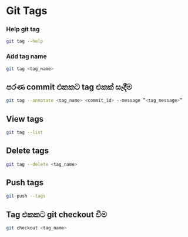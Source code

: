 # Git Tags

### Help git tag
```bash
git tag --help
```

### Add tag name
```bash
git tag <tag_name>
```

## පරණ commit එකකට tag එකක් සෑදීම
```bash
git tag --annotate <tag_name> <commit_id> --message ”<tag_message>”
```

## View tags
```bash
git tag --list
```

## Delete tags
```bash
git tag --delete <tag_name>
```

## Push tags
```bash
git push --tags	
```

## Tag එකකට git checkout වීම
```bash
git checkout <tag_name>
```
